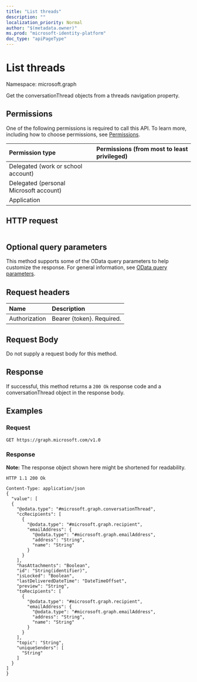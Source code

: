 ```yaml
---
title: "List threads"
description: ""
localization_priority: Normal
author: "$(metadata.owner)"
ms.prod: "microsoft-identity-platform"
doc_type: "apiPageType"
---
```


# List threads

Namespace: microsoft.graph

Get the conversationThread objects from a threads navigation property.

## Permissions

One of the following permissions is required to call this API. To learn more, including how to choose permissions, see [Permissions](/graph/permissions-reference).

| Permission type                        | Permissions (from most to least privileged) |
| :------------------------------------- | :------------------------------------------ |
| Delegated (work or school account)     |                                             |
| Delegated (personal Microsoft account) |                                             |
| Application                            |                                             |

## HTTP request

<!-- {
  "blockType": "ignored"
}
-->

```http

```

## Optional query parameters

This method supports some of the OData query parameters to help customize the response. For general information, see [OData query parameters](/graph/query-parameters).

## Request headers

| Name          | Description               |
| :------------ | :------------------------ |
| Authorization | Bearer {token}. Required. |

## Request Body

<!-- Actions and Functions -->

<!-- CRUD Methods -->

Do not supply a request body for this method.

## Response

If successful, this method returns a `200 Ok` response code and a conversationThread object in the response body.

## Examples

### Request

<!-- {
  "blockType": "request",
  "name": "list_threads"
}
-->

```http
GET https://graph.microsoft.com/v1.0

```

### Response

**Note:** The response object shown here might be shortened for readability.

<!-- {
  "blockType": "response",
  "truncated": true,
  "@odata.type": "$(this.ReturnTypeFullName)"
}
-->

```http
HTTP 1.1 200 Ok

Content-Type: application/json
{
  "value": [
  {
    "@odata.type": "#microsoft.graph.conversationThread",
    "ccRecipients": [
      {
        "@odata.type": "#microsoft.graph.recipient",
        "emailAddress": {
          "@odata.type": "#microsoft.graph.emailAddress",
          "address": "String",
          "name": "String"
        }
      }
    ],
    "hasAttachments": "Boolean",
    "id": "String(identifier)",
    "isLocked": "Boolean",
    "lastDeliveredDateTime": "DateTimeOffset",
    "preview": "String",
    "toRecipients": [
      {
        "@odata.type": "#microsoft.graph.recipient",
        "emailAddress": {
          "@odata.type": "#microsoft.graph.emailAddress",
          "address": "String",
          "name": "String"
        }
      }
    ],
    "topic": "String",
    "uniqueSenders": [
      "String"
    ]
  }
]
}

```
